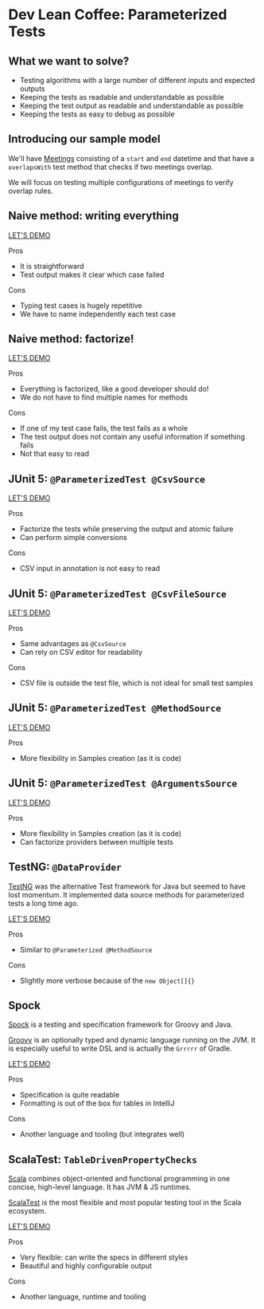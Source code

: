 Dev Lean Coffee: Parameterized Tests
====================================

What we want to solve?
----------------------

* Testing algorithms with a large number of different inputs and expected outputs
* Keeping the tests as readable and understandable as possible
* Keeping the test output as readable and understandable as possible
* Keeping the tests as easy to debug as possible

Introducing our sample model
----------------------------

We'll have [Meetings](src/main/java/se/kry/dev/leancoffee/ptests/domain/Meeting.java) consisting of a `start` and `end`
datetime and that have a `overlapsWith` test method that checks if two meetings overlap.

We will focus on testing multiple configurations of meetings to verify overlap rules.

Naive method: writing everything
--------------------------------

[LET'S DEMO](src/test/java/se/kry/dev/leancoffee/ptests/domain/MeetingOverlap1Test.java)

Pros

* It is straightforward
* Test output makes it clear which case failed

Cons

* Typing test cases is hugely repetitive
* We have to name independently each test case

Naive method: factorize!
------------------------

[LET'S DEMO](src/test/java/se/kry/dev/leancoffee/ptests/domain/MeetingOverlap2Test.java)

Pros

* Everything is factorized, like a good developer should do!
* We do not have to find multiple names for methods

Cons

* If one of my test case fails, the test fails as a whole
* The test output does not contain any useful information if something fails
* Not that easy to read

JUnit 5: `@ParameterizedTest @CsvSource`
----------------------------------------

[LET'S DEMO](src/test/java/se/kry/dev/leancoffee/ptests/domain/MeetingOverlap3Test.java)

Pros

* Factorize the tests while preserving the output and atomic failure
* Can perform simple conversions

Cons

* CSV input in annotation is not easy to read

JUnit 5: `@ParameterizedTest @CsvFileSource`
--------------------------------------------

[LET'S DEMO](src/test/java/se/kry/dev/leancoffee/ptests/domain/MeetingOverlap4Test.java)

Pros

* Same advantages as `@CsvSource`
* Can rely on CSV editor for readability

Cons

* CSV file is outside the test file, which is not ideal for small test samples

JUnit 5: `@ParameterizedTest @MethodSource`
-------------------------------------------

[LET'S DEMO](src/test/java/se/kry/dev/leancoffee/ptests/domain/MeetingOverlap5Test.java)

Pros

* More flexibility in Samples creation (as it is code)

JUnit 5: `@ParameterizedTest @ArgumentsSource`
----------------------------------------------

[LET'S DEMO](src/test/java/se/kry/dev/leancoffee/ptests/domain/MeetingOverlap6Test.java)

Pros

* More flexibility in Samples creation (as it is code)
* Can factorize providers between multiple tests

TestNG: `@DataProvider`
-----------------------

[TestNG](https://testng.org/doc/index.html) was the alternative Test framework for Java but seemed to have lost
momentum. It implemented data source methods for parameterized tests a long time ago.

[LET'S DEMO](src/test/java/se/kry/dev/leancoffee/ptests/domain/MeetingOverlapNGTest.java)

Pros

* Similar to `@Parameterized @MethodSource`

Cons

* Slightly more verbose because of the `new Object[]{}`

Spock
-----

[Spock](https://spockframework.org/) is a testing and specification framework for Groovy and Java.

[Groovy](https://groovy-lang.org/) is an optionally typed and dynamic language running on the JVM. It is especially
useful to write DSL and is actually the `Grrrrr` of Gradle.

[LET'S DEMO](src/test/groovy/se/kry/dev/leancoffee/ptests/domain/MeetingSpockTest.groovy)

Pros

* Specification is quite readable
* Formatting is out of the box for tables in IntelliJ

Cons

* Another language and tooling (but integrates well)

ScalaTest: `TableDrivenPropertyChecks`
--------------------------------------

[Scala](https://www.scala-lang.org/) combines object-oriented and functional programming in one concise, high-level
language. It has JVM & JS runtimes.

[ScalaTest](https://www.scalatest.org/) is the most flexible and most popular testing tool in the Scala ecosystem.

[LET'S DEMO](src/test/scala/se/kry/dev/leancoffee/ptests/domain/MeetingScalaTest.scala)

Pros

* Very flexible: can write the specs in different styles
* Beautiful and highly configurable output

Cons

* Another language, runtime and tooling